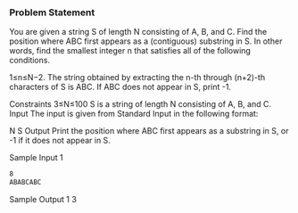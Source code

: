 ### Problem Statement
You are given a string 
S of length 
N consisting of A, B, and C.
Find the position where ABC first appears as a (contiguous) substring in 
S. In other words, find the smallest integer 
n that satisfies all of the following conditions.

1≤n≤N−2.
The string obtained by extracting the 
n-th through 
(n+2)-th characters of 
S is ABC.
If ABC does not appear in 
S, print -1.

Constraints
3≤N≤100
S is a string of length 
N consisting of A, B, and C.
Input
The input is given from Standard Input in the following format:

N
S
Output
Print the position where ABC first appears as a substring in 
S, or -1 if it does not appear in 
S.

Sample Input 1
```bash
8
ABABCABC
```
Sample Output 1
3